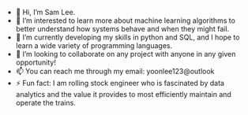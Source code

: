 - 👋 Hi, I’m Sam Lee.
- 👀 I’m interested to learn more about machine learning algorithms to better understand how systems behave and when they might fail.
- 🌱 I’m currently developing my skills in python and SQL, and I hope to learn a wide variety of programming languages.
- 💞️ I’m looking to collaborate on any project with anyone in any given opportunity!
- 📫 You can reach me through my email: yoonlee123@outlook
- ⚡ Fun fact: I am rolling stock engineer who is fascinated by data analytics and the value it provides to most efficiently maintain and operate the trains.

<!---
yoonlee123/yoonlee123 is a ✨ special ✨ repository because its `README.md` (this file) appears on your GitHub profile.
You can click the Preview link to take a look at your changes.
--->
